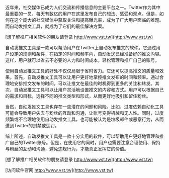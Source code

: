近年来，社交媒体已成为人们交流和传播信息的主要平台之一。Twitter作为其中最重要的一员，每天有数亿的用户在这里发布自己的想法、感受和观点。但是，如何在这个庞大的社交媒体中获取关注和提高曝光率，成为了广大用户面临的难题。而自动发推文工具，就成为了它们的最佳解决方案。

[想了解推广相关软件的朋友请登录 http://www.vst.tw](http://www.vst.tw)

自动发推文工具是一款可以帮助用户在Twitter上自动发布推文的软件。它通过用户设定的规则和条件，在指定的时间和频率内，自动发送已经准备好的推文内容。这样，用户就可以省去不必要的人力和时间成本，轻松管理和推广自己的账号。

使用自动发推文工具的好处不仅仅局限于省时省力。它还可以提高推文的质量和效果。首先，自动发推文工具可以让用户更好地掌控推文发布的时间和频率。通过合理地安排推文发布的时间，可以让推文在最佳的时机得到更多的关注和转发。其次，自动发推文工具可以让用户灵活地设置推文的内容和方式。用户可以根据自己的需求和目标，选择不同的推文类型和形式，从而更好地吸引和留住粉丝。

当然，自动发推文工具也存在一些潜在的问题和风险。比如，过度依赖自动化工具可能会导致用户失去与粉丝的互动和沟通，让账号变得机械和无人性。同时，过度频繁或不合理地使用自动发推文工具，也可能被认为是垃圾邮件或恶意行为，从而遭到Twitter的封禁或惩罚。

综上所述，自动发推文工具是一款十分实用的软件，可以帮助用户更好地管理和推广自己的Twitter账号。但是，在使用它的同时，用户也需要注意合理使用、保持与粉丝的互动和沟通，避免违规行为，才能真正发挥它的价值。

[想了解推广相关软件的朋友请登录 http://www.vst.tw](http://www.vst.tw)


[访问软件官网 http://www.vst.tw](http://www.vst.tw)
